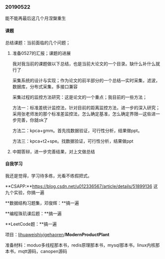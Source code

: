 ### 20190522

能不能再最后这几个月涅槃重生

#### 课题

总结课题：当前面临的几个问题；

1. 准备0527的汇报；课题的进展

   我对我当前的课题做以下总结，也是当前大论文的一个目录。缺什么补什么就行了

   采集系统的设计与实现；作为论文的前半部分的一个总结—实时采集，滤波，数据库，分布式采集，多接口兼容

   采集过程的监控方法研究：这是论文的一个重点；我目前的一些方法；

   方法一：标准差统计监控法，针对目前的距离监控方法，进一步的深入研究；采用张老师发的那个标准差监控法，怎么确定基准，怎么确定界限—这些进一步完善，你就ok了

   方法二：kpca+gmm。首先找数据验证，可行性分析，结果做ppt。

   方法三：kpca+t2+spe。找数据验证，可行性分析，结果做ppt

2. 中期答辩，进一步完善结果，对上文做总结

#### 自我学习

我还是觉得，学习待多练，光看不练假把式。

**CSAPP:**https://blog.csdn.net/u012336567/article/details/51899136 这九个实验，你搞一遍

**数据结构习题集，邓俊辉：**搞一遍

**编程珠玑课后题：**搞一遍

**LeetCode题：**搞一遍

项目：[lihuaweishiyigehaoren](https://github.com/lihuaweishiyigehaoren)/**ModernProductPlant**

准备材料：moduo多线程那本书，redis原理那本书，mysql那本书，linux内核那本书，mqtt源码，canopen源码